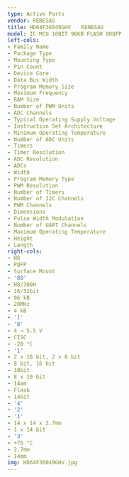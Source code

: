```yaml
---
type: Active Parts
vendor: RENESAS
title: HD64F36049GHV　　RENESAS
model: IC MCU 16BIT 96KB FLASH 80QFP
left-cols:
- Family Name
- Package Type
- Mounting Type
- Pin Count
- Device Core
- Data Bus Width
- Program Memory Size
- Maximum Frequency
- RAM Size
- Number of PWM Units
- ADC Channels
- Typical Operating Supply Voltage
- Instruction Set Architecture
- Minimum Operating Temperature
- Number of ADC Units
- Timers
- Timer Resolution
- ADC Resolution
- ADCs
- Width
- Program Memory Type
- PWM Resolution
- Number of Timers
- Number of I2C Channels
- PWM Channels
- Dimensions
- Pulse Width Modulation
- Number of UART Channels
- Maximum Operating Temperature
- Height
- Length
right-cols:
- H8
- PQFP
- Surface Mount
- '80'
- H8/300H
- 16/32bit
- 96 kB
- 20MHz
- 4 kB
- '1'
- '8'
- 4 → 5.5 V
- CISC
- -20 °C
- '1'
- 2 x 16 bit, 2 x 8 bit
- 8 bit, 16 bit
- 10bit
- 8 x 10 bit
- 14mm
- Flash
- 14bit
- '4'
- '2'
- '1'
- 14 x 14 x 2.7mm
- 1 x 14 bit
- '3'
- +75 °C
- 2.7mm
- 14mm
img: HD64F36049GHV.jpg
---
```

